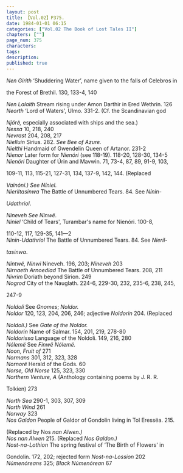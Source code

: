```yaml
---
layout: post
title: 【Vol.02】P375.
date: 1984-01-01 06:15
categories: ["Vol.02 The Book of Lost Tales II"]
chapters: [""]
page_num: 375
characters: 
tags: 
description: 
published: true
---
```


<p style="text-indent: 0;">
<I>Nen Girith</I>     ‘Shuddering Water’, name given to the falls of Celebros in
</p>

the Forest of Brethil. 130, 133-4, 140

<I>Nen Lalaith</I>     Stream rising under Amon Darthir in Ered Wethrin. 126<BR><I>Neorth</I>     ‘Lord of Waters', Ulmo. 331-2. (Cf. the Scandinavian god

<I>Njörð,</I> especially associated with ships and the sea.)<BR><I>Nessa</I>     10, 218, 240<BR><I>Nevrast</I>     204, 208, 217<BR><I>Nielluin</I>     Sirius. 282. <I>See Bee of Azure.<BR>Nielthi</I>    Handmaid of Gwendelin Queen of Artanor. 231-2<BR><I>Nienor</I>     Later form for <I>Nienóri</I> (see 118-19). 118-20, 128-30, 134-5<BR><I>Nienóri</I>   Daughter of Úrin and Mavwin. 71, 73-4, 87, 89, 91-9, 103,

109-11, 113, 115-21, 127-31, 134, 137-9, 142, 144. (Replaced

<I>Vainóni.) See Níniel.<BR>Nieriltasinwa</I>    The  Battle  of  Unnumbered  Tears.   84. See <I>Nínin-</I>

<I>Udathriol</I>.

<I>Nineveh     See Ninwë.<BR>Níniel</I>   ‘Child   of   Tears',   Turambar's   name   for   Nienóri.  100-8,

110-12, 117, 129-35, 141—2<BR><I>Nínin-Udathriol</I>    The Battle of Unnumbered Tears. 84. See <I>Nieril-</I>

<I>tasinwa</I>.

<I>Nintwë, Ninwi</I>     Nineveh. 196, 203; <I>Nineveh</I> 203<BR><I>Nirnaeth Arnoediad</I>    The Battle of Unnumbered Tears. 208, 211<BR><I>Nivrim</I>     Doriath beyond Sirion. 249<BR><I>Nogrod</I>    City of the Nauglath. 224-6, 229-30, 232, 235-6, 238, 245,

247-9

<I>Noldoli</I>    See <I>Gnomes</I>; <I>Noldor.<BR>Noldor</I>   120, 123, 204, 206, 246; adjective <I>Noldorin</I> 204. (Replaced

<I>Noldoli.)</I> See <I>Gate of the Noldor.<BR>Noldorin</I>     Name of Salmar. 154, 201, 219, 278-80<BR><I>Noldorissa</I>     Language of the Noldoli. 149, 216, 280<BR><I>Nólemë</I>   See <I>Finwë Nólemë.<BR>Noon, Fruit of</I>    271<BR><I>Normans</I>    301, 312, 323, 328<BR><I>Nornorë</I>   Herald of the Gods. 60<BR><I>Norse, Old Norse</I>     125, 323, 330<BR><I>Northern   Venture,   A</I>     (Anthology   containing   poems   by   J.   R.   R.

Tolkien) 273

<I>North Sea</I>     290-1, 303, 307, 309<BR><I>North Wind</I>    261<BR><I>Norway</I>     323<BR><I>Nos Galdon</I>     People of Galdor of Gondolin living in Tol Eressëa. 215.

(Replaced by Nos <I>nan Alwen.)<BR>Nos nan Alwen</I>     215. (Replaced <I>Nos Galdon.)<BR>Nost-na-Lothion</I>     The spring festival  of ‘The  Birth  of  Flowers'  in

Gondolin. 172, 202; rejected form <I>Nost-na-Lossion</I> 202<BR><I>Númenóreans</I>   325; <I>Black Númenórean</I>   67

